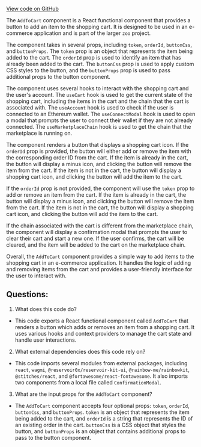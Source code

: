 [View code on GitHub](zoo-labs/zoo/blob/master/app/components/buttons/AddToCart.tsx)

The `AddToCart` component is a React functional component that provides a button to add an item to the shopping cart. It is designed to be used in an e-commerce application and is part of the larger `zoo` project. 

The component takes in several props, including `token`, `orderId`, `buttonCss`, and `buttonProps`. The `token` prop is an object that represents the item being added to the cart. The `orderId` prop is used to identify an item that has already been added to the cart. The `buttonCss` prop is used to apply custom CSS styles to the button, and the `buttonProps` prop is used to pass additional props to the button component.

The component uses several hooks to interact with the shopping cart and the user's account. The `useCart` hook is used to get the current state of the shopping cart, including the items in the cart and the chain that the cart is associated with. The `useAccount` hook is used to check if the user is connected to an Ethereum wallet. The `useConnectModal` hook is used to open a modal that prompts the user to connect their wallet if they are not already connected. The `useMarketplaceChain` hook is used to get the chain that the marketplace is running on.

The component renders a button that displays a shopping cart icon. If the `orderId` prop is provided, the button will either add or remove the item with the corresponding order ID from the cart. If the item is already in the cart, the button will display a minus icon, and clicking the button will remove the item from the cart. If the item is not in the cart, the button will display a shopping cart icon, and clicking the button will add the item to the cart.

If the `orderId` prop is not provided, the component will use the `token` prop to add or remove an item from the cart. If the item is already in the cart, the button will display a minus icon, and clicking the button will remove the item from the cart. If the item is not in the cart, the button will display a shopping cart icon, and clicking the button will add the item to the cart.

If the chain associated with the cart is different from the marketplace chain, the component will display a confirmation modal that prompts the user to clear their cart and start a new one. If the user confirms, the cart will be cleared, and the item will be added to the cart on the marketplace chain.

Overall, the `AddToCart` component provides a simple way to add items to the shopping cart in an e-commerce application. It handles the logic of adding and removing items from the cart and provides a user-friendly interface for the user to interact with.
## Questions: 
 1. What does this code do?
- This code exports a React functional component called `AddToCart` that renders a button which adds or removes an item from a shopping cart. It uses various hooks and context providers to manage the cart state and handle user interactions.

2. What external dependencies does this code rely on?
- This code imports several modules from external packages, including `react`, `wagmi`, `@reservoir0x/reservoir-kit-ui`, `@rainbow-me/rainbowkit`, `@stitches/react`, and `@fortawesome/react-fontawesome`. It also imports two components from a local file called `ConfirmationModal`.

3. What are the input props for the `AddToCart` component?
- The `AddToCart` component accepts four optional props: `token`, `orderId`, `buttonCss`, and `buttonProps`. `token` is an object that represents the item being added to the cart, and `orderId` is a string that represents the ID of an existing order in the cart. `buttonCss` is a CSS object that styles the button, and `buttonProps` is an object that contains additional props to pass to the button component.